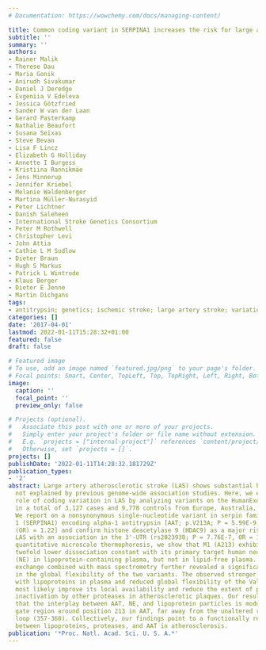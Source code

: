 ```yaml
---
# Documentation: https://wowchemy.com/docs/managing-content/

title: Common coding variant in SERPINA1 increases the risk for large artery stroke
subtitle: ''
summary: ''
authors:
- Rainer Malik
- Therese Dau
- Maria Gonik
- Anirudh Sivakumar
- Daniel J Deredge
- Evgeniia V Edeleva
- Jessica Götzfried
- Sander W van der Laan
- Gerard Pasterkamp
- Nathalie Beaufort
- Susana Seixas
- Steve Bevan
- Lisa F Lincz
- Elizabeth G Holliday
- Annette I Burgess
- Kristiina Rannikmäe
- Jens Minnerup
- Jennifer Kriebel
- Melanie Waldenberger
- Martina Müller-Nurasyid
- Peter Lichtner
- Danish Saleheen
- International Stroke Genetics Consortium
- Peter M Rothwell
- Christopher Levi
- John Attia
- Cathie L M Sudlow
- Dieter Braun
- Hugh S Markus
- Patrick L Wintrode
- Klaus Berger
- Dieter E Jenne
- Martin Dichgans
tags:
- antitrypsin; genetics; ischemic stroke; large artery stroke; variation
categories: []
date: '2017-04-01'
lastmod: 2022-01-11T15:28:32+01:00
featured: false
draft: false

# Featured image
# To use, add an image named `featured.jpg/png` to your page's folder.
# Focal points: Smart, Center, TopLeft, Top, TopRight, Left, Right, BottomLeft, Bottom, BottomRight.
image:
  caption: ''
  focal_point: ''
  preview_only: false

# Projects (optional).
#   Associate this post with one or more of your projects.
#   Simply enter your project's folder or file name without extension.
#   E.g. `projects = ["internal-project"]` references `content/project/deep-learning/index.md`.
#   Otherwise, set `projects = []`.
projects: []
publishDate: '2022-01-11T14:28:32.181729Z'
publication_types:
- '2'
abstract: Large artery atherosclerotic stroke (LAS) shows substantial heritability
  not explained by previous genome-wide association studies. Here, we explore the
  role of coding variation in LAS by analyzing variants on the HumanExome BeadChip
  in a total of 3,127 cases and 9,778 controls from Europe, Australia, and South Asia.
  We report on a nonsynonymous single-nucleotide variant in serpin family A member
  1 (SERPINA1) encoding alpha-1 antitrypsin [AAT; p.V213A; P = 5.99E-9, odds ratio
  (OR) = 1.22] and confirm histone deacetylase 9 (HDAC9) as a major risk gene for
  LAS with an association in the 3'-UTR (rs2023938; P = 7.76E-7, OR = 1.28). Using
  quantitative microscale thermophoresis, we show that M1 (A213) exhibits an almost
  twofold lower dissociation constant with its primary target human neutrophil elastase
  (NE) in lipoprotein-containing plasma, but not in lipid-free plasma. Hydrogen/deuterium
  exchange combined with mass spectrometry further revealed a significant difference
  in the global flexibility of the two variants. The observed stronger interaction
  with lipoproteins in plasma and reduced global flexibility of the Val-213 variant
  most likely improve its local availability and reduce the extent of proteolytic
  inactivation by other proteases in atherosclerotic plaques. Our results indicate
  that the interplay between AAT, NE, and lipoprotein particles is modulated by the
  gate region around position 213 in AAT, far away from the unaltered reactive center
  loop (357-360). Collectively, our findings point to a functionally relevant balance
  between lipoproteins, proteases, and AAT in atherosclerosis.
publication: '*Proc. Natl. Acad. Sci. U. S. A.*'
---
```

